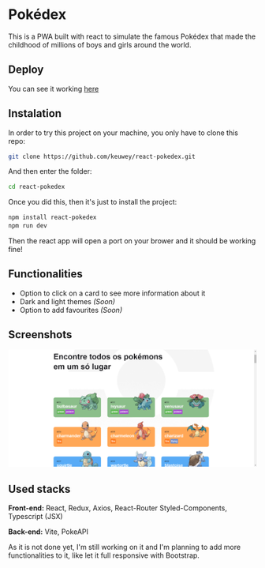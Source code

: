 
# Pokédex

This is a PWA built with react to simulate the famous Pokédex that made the childhood of millions of boys and girls around the world.

## Deploy

You can see it working [here](https://keuwey.github.io/react-pokedex/)

## Instalation

In order to try this project on your machine, you only have to clone this repo:

```bash
git clone https://github.com/keuwey/react-pokedex.git
```
And then enter the folder:

```bash
cd react-pokedex
```
Once you did this, then it's just to install the project:

```bash
npm install react-pokedex
npm run dev
```

Then the react app will open a port on your brower and it should be working fine!
## Functionalities

- Option to click on a card to see more information about it
- Dark and light themes *(Soon)*
- Option to add favourites *(Soon)*
## Screenshots

![Pokédex](./src/assets/print.png)

## Used stacks

**Front-end:** React, Redux, Axios, React-Router Styled-Components, Typescript (JSX)

**Back-end:** Vite, PokeAPI

As it is not done yet, I'm still working on it and I'm planning to add more functionalities to it, like let it full responsive with Bootstrap.